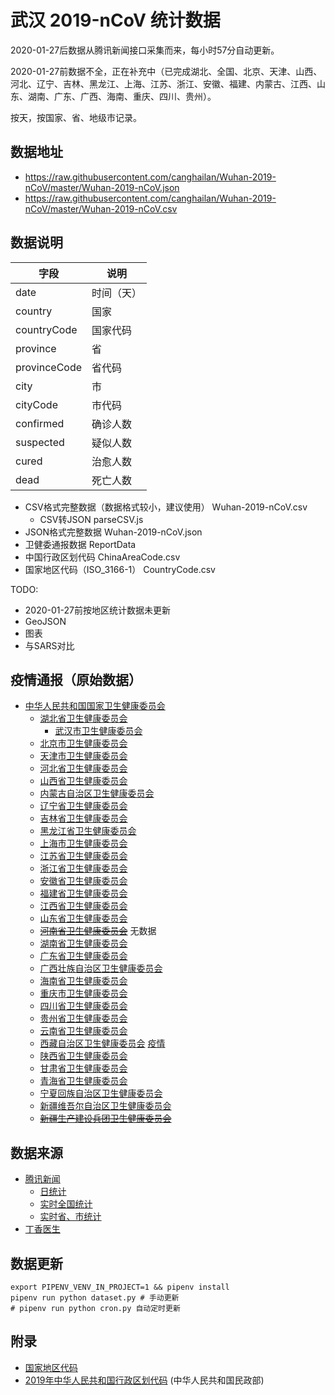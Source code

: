 # 武汉 2019-nCoV 统计数据


2020-01-27后数据从腾讯新闻接口采集而来，每小时57分自动更新。

2020-01-27前数据不全，正在补充中（已完成湖北、全国、北京、天津、山西、河北、辽宁、吉林、黑龙江、上海、江苏、浙江、安徽、福建、内蒙古、江西、山东、湖南、广东、广西、海南、重庆、四川、贵州）。

按天，按国家、省、地级市记录。


## 数据地址
* https://raw.githubusercontent.com/canghailan/Wuhan-2019-nCoV/master/Wuhan-2019-nCoV.json
* https://raw.githubusercontent.com/canghailan/Wuhan-2019-nCoV/master/Wuhan-2019-nCoV.csv



## 数据说明

| 字段           | 说明    |
| ------------ | ----- |
| date         | 时间（天） |
| country      | 国家    |
| countryCode  | 国家代码  |
| province     | 省     |
| provinceCode | 省代码   |
| city         | 市     |
| cityCode     | 市代码   |
| confirmed    | 确诊人数  |
| suspected    | 疑似人数  |
| cured        | 治愈人数  |
| dead         | 死亡人数  |


* CSV格式完整数据（数据格式较小，建议使用） Wuhan-2019-nCoV.csv
  * CSV转JSON parseCSV.js
* JSON格式完整数据 Wuhan-2019-nCoV.json
* 卫健委通报数据 ReportData
* 中国行政区划代码 ChinaAreaCode.csv
* 国家地区代码（ISO_3166-1） CountryCode.csv


TODO:

* 2020-01-27前按地区统计数据未更新
* GeoJSON
* 图表
* 与SARS对比



## 疫情通报（原始数据）

* [中华人民共和国国家卫生健康委员会](http://www.nhc.gov.cn/xcs/yqtb/list_gzbd.shtml)
  * [湖北省卫生健康委员会](http://wjw.hubei.gov.cn/bmdt/ztzl/fkxxgzbdgrfyyq/xxfb/)
    * [武汉市卫生健康委员会](http://wjw.wuhan.gov.cn/front/web/list3rd/no/802)
  * [北京市卫生健康委员会](http://wjw.beijing.gov.cn/wjwh/ztzl/xxgzbd/)
  * [天津市卫生健康委员会](http://wsjk.tj.gov.cn/col/col87/index.html)
  * [河北省卫生健康委员会](http://wsjkw.hebei.gov.cn/index.do?cid=326&templet=list)
  * [山西省卫生健康委员会](http://wjw.shanxi.gov.cn/xingfew/index.hrh)
  * [内蒙古自治区卫生健康委员会](http://wjw.nmg.gov.cn/ztlm/2016n/xxgzbdgrdfyyqfk/index.shtml)
  * [辽宁省卫生健康委员会](http://wsjk.ln.gov.cn/wst_zdzt/xxgzbd/yqtb/)
  * [吉林省卫生健康委员会](http://www.jl.gov.cn/szfzt/jlzxd/yqtb/)
  * [黑龙江省卫生健康委员会](http://wsjkw.hlj.gov.cn/index.php/Home/Zwgk/all/typeid/42)
  * [上海市卫生健康委员会](http://wsjkw.sh.gov.cn/xwfb/index.html)
  * [江苏省卫生健康委员会](http://wjw.jiangsu.gov.cn/col/col7290/index.html)
  * [浙江省卫生健康委员会](http://www.zjwjw.gov.cn/col/col1202101/index.html)
  * [安徽省卫生健康委员会](http://wjw.ah.gov.cn/news_list_477_1.html)
  * [福建省卫生健康委员会](http://wjw.fujian.gov.cn/xxgk/gzdt/wsjsyw/)
  * [江西省卫生健康委员会](http://hc.jiangxi.gov.cn/xwzx/wjxw/index.shtml)
  * [山东省卫生健康委员会](http://wsjkw.shandong.gov.cn/wzxxgk/zwgg/)
  * ~~[河南省卫生健康委员会](http://wsjkw.henan.gov.cn/channels/854.shtml)~~ 无数据
  * [湖南省卫生健康委员会](http://wjw.hunan.gov.cn/wjw/xxgk/gzdt/zyxw_1/index.html)
  * [广东省卫生健康委员会](http://wsjkw.gd.gov.cn/xxgzbdfk/yqtb/)
  * [广西壮族自治区卫生健康委员会](http://wsjkw.gxzf.gov.cn/zhuantiqu/ncov/)
  * [海南省卫生健康委员会](http://wst.hainan.gov.cn/swjw/rdzt/yqfk/)
  * [重庆市卫生健康委员会](http://wsjkw.cq.gov.cn/yqxxyqtb/)
  * [四川省卫生健康委员会](http://wsjkw.sc.gov.cn/scwsjkw/gggs/tygl.shtml)
  * [贵州省卫生健康委员会](http://www.gzhfpc.gov.cn/ztzl_500663/xxgzbdgrdfyyqfk/yqdt/)
  * [云南省卫生健康委员会](http://ynswsjkw.yn.gov.cn/wjwWebsite/web/col?id=UU157976428326282067&cn=xxgzbd&pcn=ztlm&pid=UU145102906505319731)
  * [西藏自治区卫生健康委员会](http://wjw.xizang.gov.cn/xwzx/wsjkdt/) [疫情](http://wjw.xizang.gov.cn/xwzx/wsjkdt/202001/t20200129_131159.html)
  * [陕西省卫生健康委员会](http://sxwjw.shaanxi.gov.cn/col/col863/index.html)
  * [甘肃省卫生健康委员会](http://wsjk.gansu.gov.cn/channel/10910/index.html)
  * [青海省卫生健康委员会](https://wsjkw.qinghai.gov.cn/zhxw/xwzx/index.html)
  * [宁夏回族自治区卫生健康委员会](http://wsjkw.nx.gov.cn/yqfkdt/yqsd1.htm)
  * [新疆维吾尔自治区卫生健康委员会](http://www.xjhfpc.gov.cn/ztzl/fkxxgzbdfygz/yqtb.htm)
  * ~~[新疆生产建设兵团卫生健康委员会](http://wsj.xjbt.gov.cn/xxgk/tzgg/)~~



## 数据来源

* [腾讯新闻](https://news.qq.com//zt2020/page/feiyan.htm)
  * [日统计](https://view.inews.qq.com/g2/getOnsInfo?name=wuwei_ww_cn_day_counts)
  * [实时全国统计](https://view.inews.qq.com/g2/getOnsInfo?name=wuwei_ww_global_vars)
  * [实时省、市统计](https://view.inews.qq.com/g2/getOnsInfo?name=wuwei_ww_area_counts)
* [丁香医生](https://3g.dxy.cn/newh5/view/pneumonia)



## 数据更新
```shell
export PIPENV_VENV_IN_PROJECT=1 && pipenv install
pipenv run python dataset.py # 手动更新
# pipenv run python cron.py 自动定时更新
```


## 附录
* [国家地区代码](https://zh.wikipedia.org/wiki/ISO_3166-1)
* [2019年中华人民共和国行政区划代码](http://www.mca.gov.cn/article/sj/xzqh/2019/) (中华人民共和国民政部)
